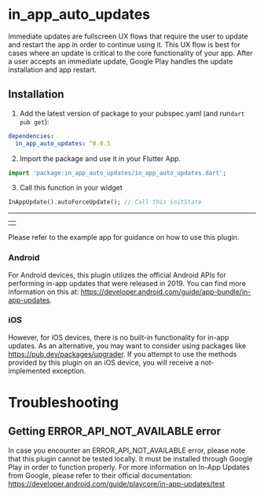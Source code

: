 # in_app_auto_updates

Immediate updates are fullscreen UX flows that require the user to update and restart the app in order to continue using it. This UX flow is best for cases where an update is critical to the core functionality of your app. After a user accepts an immediate update, Google Play handles the update installation and app restart.
## Installation

1. Add the latest version of package to your pubspec.yaml (and run`dart pub get`):
```yaml
dependencies:
  in_app_auto_updates: ^0.0.3
```
2. Import the package and use it in your Flutter App.
```dart
import 'package:in_app_auto_updates/in_app_auto_updates.dart';
```

3. Call this function in your widget
```dart
InAppUpdate().autoForceUpdate(); // Call this initState
```

<hr>

<table>
<tr>
<td>
<img  src="https://developer.android.com/static/images/app-bundle/immediate_flow.png"  alt="">
</td>
</tr>
</table>


Please refer to the example app for guidance on how to use this plugin.

### Android

For Android devices, this plugin utilizes the official Android APIs for performing in-app updates that were released in 2019. You can find more information on this at:
https://developer.android.com/guide/app-bundle/in-app-updates.

### iOS
However, for iOS devices, there is no built-in functionality for in-app updates. As an alternative, you may want to consider using packages like https://pub.dev/packages/upgrader. If you attempt to use the methods provided by this plugin on an iOS device, you will receive a not-implemented exception.

# Troubleshooting

## Getting ERROR_API_NOT_AVAILABLE error
In case you encounter an ERROR_API_NOT_AVAILABLE error, please note that this plugin cannot be tested locally. It must be installed through Google Play in order to function properly. For more information on In-App Updates from Google, please refer to their official documentation:
https://developer.android.com/guide/playcore/in-app-updates/test